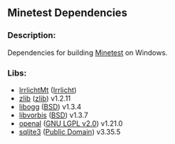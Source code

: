 ## Minetest Dependencies

### Description:

Dependencies for building [Minetest](http://minetest.net/) on Windows.

### Libs:

- [IrrlichtMt](https://github.com/minetest/irrlicht) ([Irrlicht](docs/licenses/Irrlicht.txt))
- [zlib](https://zlib.net/) ([zlib](docs/licenses/zlib.txt)) v1.2.11
- [libogg](https://xiph.org/) ([BSD](docs/licenses/xiph.org.txt)) v1.3.4
- [libvorbis](https://xiph.org/) ([BSD](docs/licenses/xiph.org.txt)) v1.3.7
- [openal](https://openal-soft.org/) ([GNU LGPL v2.0](docs/licenses/GNU-LGPLv2.0.txt)) v1.21.0
- [sqlite3](https://www.sqlite.org/) ([Public Domain](docs/licenses/sqlite3.txt)) v3.35.5
